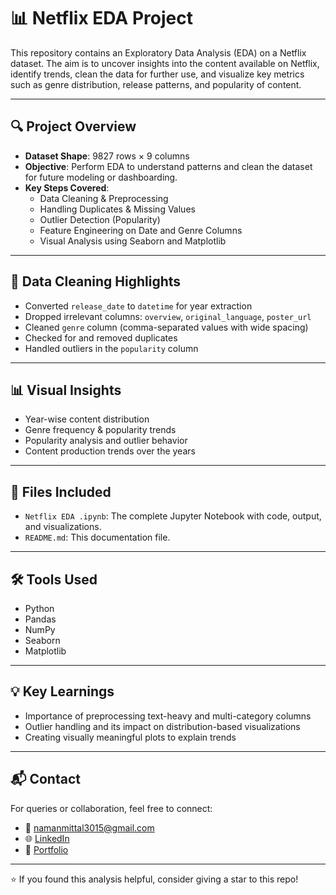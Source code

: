 # 📊 Netflix EDA Project

This repository contains an Exploratory Data Analysis (EDA) on a Netflix dataset. The aim is to uncover insights into the content available on Netflix, identify trends, clean the data for further use, and visualize key metrics such as genre distribution, release patterns, and popularity of content.

---

## 🔍 Project Overview

- **Dataset Shape**: 9827 rows × 9 columns
- **Objective**: Perform EDA to understand patterns and clean the dataset for future modeling or dashboarding.
- **Key Steps Covered**:
  - Data Cleaning & Preprocessing
  - Handling Duplicates & Missing Values
  - Outlier Detection (Popularity)
  - Feature Engineering on Date and Genre Columns
  - Visual Analysis using Seaborn and Matplotlib

---

## 🧹 Data Cleaning Highlights

- Converted `release_date` to `datetime` for year extraction
- Dropped irrelevant columns: `overview`, `original_language`, `poster_url`
- Cleaned `genre` column (comma-separated values with wide spacing)
- Checked for and removed duplicates
- Handled outliers in the `popularity` column

---

## 📊 Visual Insights

- Year-wise content distribution
- Genre frequency & popularity trends
- Popularity analysis and outlier behavior
- Content production trends over the years

---

## 📁 Files Included

- `Netflix EDA .ipynb`: The complete Jupyter Notebook with code, output, and visualizations.
- `README.md`: This documentation file.

---

## 🛠️ Tools Used

- Python
- Pandas
- NumPy
- Seaborn
- Matplotlib

---

## 💡 Key Learnings

- Importance of preprocessing text-heavy and multi-category columns
- Outlier handling and its impact on distribution-based visualizations
- Creating visually meaningful plots to explain trends

---

## 📬 Contact

For queries or collaboration, feel free to connect:

- 📧 namanmittal3015@gmail.com
- 🌐 [LinkedIn](https://www.linkedin.com/in/naman-mittal-73977b24a)
- 📁 [Portfolio](https://my.newtonschool.co/user/namanmittal3015)

---

⭐ If you found this analysis helpful, consider giving a star to this repo!
